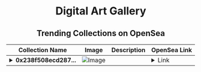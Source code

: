 <div align="center">

# Digital Art Gallery

## Trending Collections on OpenSea

| Collection Name                       | Image                                                                                     | Description                       | OpenSea Link                                                                                          |
|---------------------------------------|-------------------------------------------------------------------------------------------|-----------------------------------|--------------------------------------------------------------------------------------------------------|
| **<details><summary>0x238f508ecd287...</summary>0x238f508ecd287ddb3af3e67490cebf223eb4cae4</details>** | ![Image](https://i2.seadn.io/optimism/0x2b4af402b907327489273847f7ee3b7c9a3b1187/9ae436df9b76bc38bc7163286d56c5/509ae436df9b76bc38bc7163286d56c5.png?w=200&auto=format) |  | <details><summary>Link</summary>[0x238f508ecd287ddb3af3e67490cebf223eb4cae4](https://opensea.io/collection/0x238f508ecd287ddb3af3e67490cebf223eb4cae4)</details> |

</div>